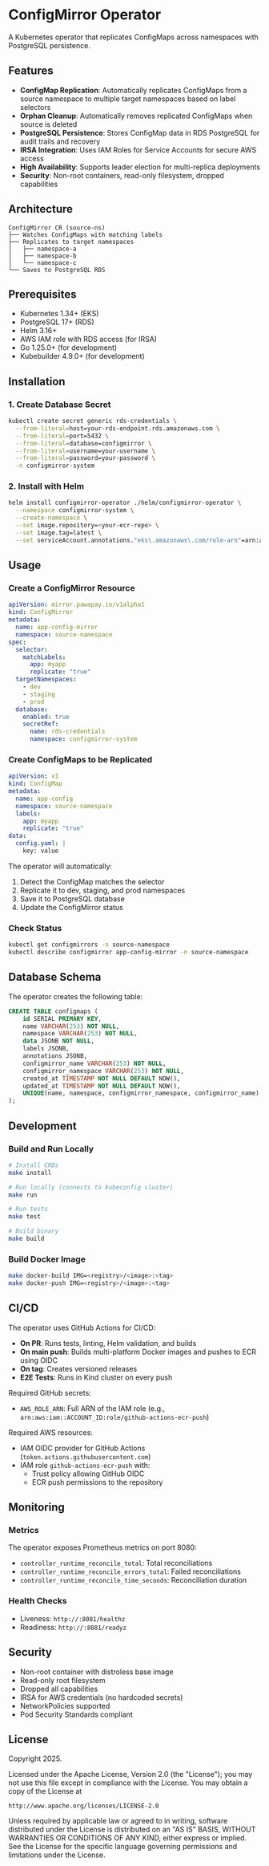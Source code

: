 # ConfigMirror Operator

A Kubernetes operator that replicates ConfigMaps across namespaces with PostgreSQL persistence.

## Features

- **ConfigMap Replication**: Automatically replicates ConfigMaps from a source namespace to multiple target namespaces based on label selectors
- **Orphan Cleanup**: Automatically removes replicated ConfigMaps when source is deleted
- **PostgreSQL Persistence**: Stores ConfigMap data in RDS PostgreSQL for audit trails and recovery
- **IRSA Integration**: Uses IAM Roles for Service Accounts for secure AWS access
- **High Availability**: Supports leader election for multi-replica deployments
- **Security**: Non-root containers, read-only filesystem, dropped capabilities

## Architecture

```
ConfigMirror CR (source-ns)
├── Watches ConfigMaps with matching labels
├── Replicates to target namespaces
│   ├── namespace-a
│   ├── namespace-b
│   └── namespace-c
└── Saves to PostgreSQL RDS
```

## Prerequisites

- Kubernetes 1.34+ (EKS)
- PostgreSQL 17+ (RDS)
- Helm 3.16+
- AWS IAM role with RDS access (for IRSA)
- Go 1.25.0+ (for development)
- Kubebuilder 4.9.0+ (for development)

## Installation

### 1. Create Database Secret

```bash
kubectl create secret generic rds-credentials \
  --from-literal=host=your-rds-endpoint.rds.amazonaws.com \
  --from-literal=port=5432 \
  --from-literal=database=configmirror \
  --from-literal=username=your-username \
  --from-literal=password=your-password \
  -n configmirror-system
```

### 2. Install with Helm

```bash
helm install configmirror-operator ./helm/configmirror-operator \
  --namespace configmirror-system \
  --create-namespace \
  --set image.repository=<your-ecr-repo> \
  --set image.tag=latest \
  --set serviceAccount.annotations."eks\.amazonaws\.com/role-arn"=arn:aws:iam::ACCOUNT_ID:role/configmirror-operator
```

## Usage

### Create a ConfigMirror Resource

```yaml
apiVersion: mirror.pawapay.io/v1alpha1
kind: ConfigMirror
metadata:
  name: app-config-mirror
  namespace: source-namespace
spec:
  selector:
    matchLabels:
      app: myapp
      replicate: "true"
  targetNamespaces:
    - dev
    - staging
    - prod
  database:
    enabled: true
    secretRef:
      name: rds-credentials
      namespace: configmirror-system
```

### Create ConfigMaps to be Replicated

```yaml
apiVersion: v1
kind: ConfigMap
metadata:
  name: app-config
  namespace: source-namespace
  labels:
    app: myapp
    replicate: "true"
data:
  config.yaml: |
    key: value
```

The operator will automatically:
1. Detect the ConfigMap matches the selector
2. Replicate it to dev, staging, and prod namespaces
3. Save it to PostgreSQL database
4. Update the ConfigMirror status

### Check Status

```bash
kubectl get configmirrors -n source-namespace
kubectl describe configmirror app-config-mirror -n source-namespace
```

## Database Schema

The operator creates the following table:

```sql
CREATE TABLE configmaps (
    id SERIAL PRIMARY KEY,
    name VARCHAR(253) NOT NULL,
    namespace VARCHAR(253) NOT NULL,
    data JSONB NOT NULL,
    labels JSONB,
    annotations JSONB,
    configmirror_name VARCHAR(253) NOT NULL,
    configmirror_namespace VARCHAR(253) NOT NULL,
    created_at TIMESTAMP NOT NULL DEFAULT NOW(),
    updated_at TIMESTAMP NOT NULL DEFAULT NOW(),
    UNIQUE(name, namespace, configmirror_namespace, configmirror_name)
);
```

## Development

### Build and Run Locally

```bash
# Install CRDs
make install

# Run locally (connects to kubeconfig cluster)
make run

# Run tests
make test

# Build binary
make build
```

### Build Docker Image

```bash
make docker-build IMG=<registry>/<image>:<tag>
make docker-push IMG=<registry>/<image>:<tag>
```

## CI/CD

The operator uses GitHub Actions for CI/CD:

- **On PR**: Runs tests, linting, Helm validation, and builds
- **On main push**: Builds multi-platform Docker images and pushes to ECR using OIDC
- **On tag**: Creates versioned releases
- **E2E Tests**: Runs in Kind cluster on every push

Required GitHub secrets:
- `AWS_ROLE_ARN`: Full ARN of the IAM role (e.g., `arn:aws:iam::ACCOUNT_ID:role/github-actions-ecr-push`)

Required AWS resources:
- IAM OIDC provider for GitHub Actions (`token.actions.githubusercontent.com`)
- IAM role `github-actions-ecr-push` with:
  - Trust policy allowing GitHub OIDC
  - ECR push permissions to the repository

## Monitoring

### Metrics

The operator exposes Prometheus metrics on port 8080:

- `controller_runtime_reconcile_total`: Total reconciliations
- `controller_runtime_reconcile_errors_total`: Failed reconciliations
- `controller_runtime_reconcile_time_seconds`: Reconciliation duration

### Health Checks

- Liveness: `http://:8081/healthz`
- Readiness: `http://:8081/readyz`

## Security

- Non-root container with distroless base image
- Read-only root filesystem
- Dropped all capabilities
- IRSA for AWS credentials (no hardcoded secrets)
- NetworkPolicies supported
- Pod Security Standards compliant

## License

Copyright 2025.

Licensed under the Apache License, Version 2.0 (the "License");
you may not use this file except in compliance with the License.
You may obtain a copy of the License at

    http://www.apache.org/licenses/LICENSE-2.0

Unless required by applicable law or agreed to in writing, software
distributed under the License is distributed on an "AS IS" BASIS,
WITHOUT WARRANTIES OR CONDITIONS OF ANY KIND, either express or implied.
See the License for the specific language governing permissions and
limitations under the License.

